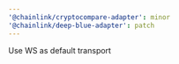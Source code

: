 ```yaml
---
'@chainlink/cryptocompare-adapter': minor
'@chainlink/deep-blue-adapter': patch
---
```


Use WS as default transport
